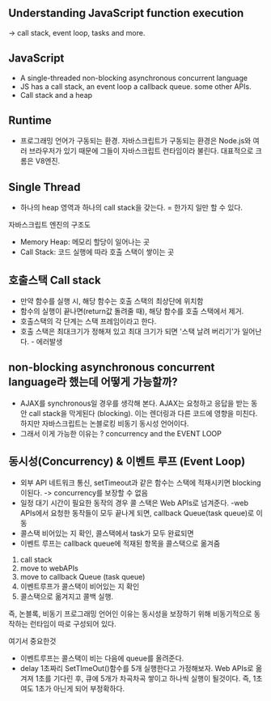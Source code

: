 ## Understanding JavaScript function execution

-> call stack, event loop, tasks and more.

## JavaScript

- A single-threaded non-blocking asynchronous concurrent language
- JS has a call stack, an event loop a callback queue. some other APIs.
- Call stack and a heap

## Runtime

- 프로그래밍 언어가 구동되는 환경. 자바스크립트가 구동되는 환경은 Node.js와 여러 브라우저가 있기 때문에 그들이 자바스크립트 런타임이라 불린다. 대표적으로 크롬은 V8엔진.

## Single Thread

- 하나의 heap 영역과 하나의 call stack을 갖는다. = 한가지 일만 할 수 있다.

자바스크립트 엔진의 구조도

- Memory Heap: 메모리 할당이 일어나는 곳
- Call Stack: 코드 실행에 따라 호출 스택이 쌓이는 곳

## 호출스택 Call stack

- 만약 함수를 실행 시, 해당 함수는 호출 스택의 최상단에 위치함
- 함수의 실행이 끝나면(return값 돌려줄 때), 해당 함수를 호출 스택에서 제거.
- 호출스택의 각 단계는 스택 프레임이라고 한다.
- 호출 스택은 최대크기가 정해져 있고 최대 크기가 되면 '스택 날려 버리기'가 일어난다. - 에러발생

## non-blocking asynchronous concurrent language라 했는데 어떻게 가능할까?

- AJAX를 synchronous일 경우를 생각해 본다. AJAX는 요청하고 응답을 받는 동안 call stack을 막게된다 (blocking). 이는 렌더링과 다른 코드에 영향을 미친다. 하지만 자바스크립트는 논블로킹 비동기 동시성 언어이다.
- 그래서 이게 가능한 이유는 ? concurrency and the EVENT LOOP

## 동시성(Concurrency) & 이벤트 루프 (Event Loop)

- 외부 API 네트워크 통신, setTimeout과 같은 함수는 스택에 적재시키면 blocking이된다. -> concurrency를 보장할 수 없음
- 일정 대기 시간이 필요한 동작의 경우 콜 스택은 Web APIs로 넘겨준다.
  -web APIs에서 요청한 동작들이 모두 끝나게 되면, callback Queue(task queue)로 이동
- 콜스택 비어있는 지 확인, 콜스택에서 task가 모두 완료되면
- 이벤트 루프는 callback queue에 적재된 항목을 콜스택으로 옮겨줌

1. call stack
2. move to webAPIs
3. move to callback Queue (task queue)
4. 이벤트루프가 콜스택이 비어있는 지 확인
5. 콜스택으로 옮겨지고 콜백 실행.

즉, 논블록, 비동기 프로그래밍 언어인 이유는 동시성을 보장하기 위해 비동기적으로 동작하는 런타임이 따로 구성되어 있다.

여기서 중요한것

- 이벤트루프는 콜스택이 비는 다음에 queue를 올려준다.
- delay 1초짜리 SetTImeOut()함수를 5개 실행한다고 가정해보자. Web APIs로 옮겨져 1초를 기다린 후, 큐에 5개가 차곡차곡 쌓이고 하나씩 실행이 될것이다. 즉, 1초여도 1초가 아닌게 되어 부정확하다.
